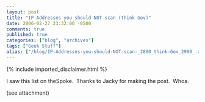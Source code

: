 ```yaml
---
layout: post
title: "IP Addresses you should NOT scan (think Gov)"
date: 2006-02-27 23:32:00 -0500
comments: true
published: true
categories: ["blog", "archives"]
tags: ["Geek Stuff"]
alias: ["/blog/IP-Addresses-you-should-NOT-scan-_2800_think-Gov_2900_.aspx", "/blog/ip-addresses-you-should-not-scan-_2800_think-gov_2900_.aspx"]
---
```

<!-- more -->
{% include imported_disclaimer.html %}
<P>I saw this list on theSpoke.&nbsp; Thanks to Jacky for making the post.&nbsp; Whoa.</P>
<P>(see attachment)</P>
<P>&nbsp;</P>
